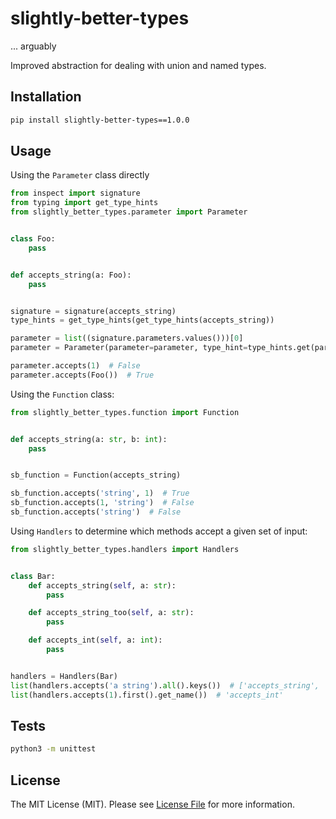 # slightly-better-types

... arguably

Improved abstraction for dealing with union and named types.

## Installation

```bash
pip install slightly-better-types==1.0.0
```

## Usage

Using the `Parameter` class directly

```python
from inspect import signature
from typing import get_type_hints
from slightly_better_types.parameter import Parameter


class Foo:
    pass


def accepts_string(a: Foo):
    pass


signature = signature(accepts_string)
type_hints = get_type_hints(get_type_hints(accepts_string))

parameter = list((signature.parameters.values()))[0]
parameter = Parameter(parameter=parameter, type_hint=type_hints.get(parameter.name))

parameter.accepts(1)  # False
parameter.accepts(Foo())  # True


```

Using the `Function` class:

```python
from slightly_better_types.function import Function


def accepts_string(a: str, b: int):
    pass


sb_function = Function(accepts_string)

sb_function.accepts('string', 1)  # True
sb_function.accepts(1, 'string')  # False
sb_function.accepts('string')  # False
```

Using `Handlers` to determine which methods accept a given set of input:

```python
from slightly_better_types.handlers import Handlers


class Bar:
    def accepts_string(self, a: str):
        pass

    def accepts_string_too(self, a: str):
        pass

    def accepts_int(self, a: int):
        pass


handlers = Handlers(Bar)
list(handlers.accepts('a string').all().keys())  # ['accepts_string', 'accepts_string_too']
list(handlers.accepts(1).first().get_name())  # 'accepts_int'
```

## Tests

```bash
python3 -m unittest
```

## License

The MIT License (MIT). Please see [License File](LICENSE.md) for more information.
